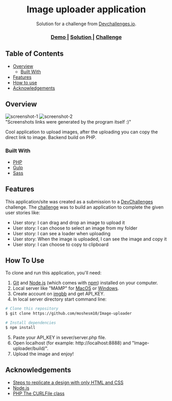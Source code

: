 <!-- Please update value in the {}  -->

<h1 align="center">Image uploader application</h1>

<div align="center">
   Solution for a challenge from  <a href="http://devchallenges.io" target="_blank">Devchallenges.io</a>.
</div>

<div align="center">
  <h3>
    <a href="https://moshesm.ru/image-uploader/">
      Demo
    </a>
    <span> | </span>
    <a href="https://devchallenges.io/solutions/84YNcgwv0cTjWZd55c3u">
      Solution
    </a>
    <span> | </span>
    <a href="https://devchallenges.io/challenges/O2iGT9yBd6xZBrOcVirx">
      Challenge
    </a>
  </h3>
</div>

<!-- TABLE OF CONTENTS -->

## Table of Contents

- [Overview](#overview)
  - [Built With](#built-with)
- [Features](#features)
- [How to use](#how-to-use)
- [Acknowledgements](#acknowledgements)


<!-- OVERVIEW -->

## Overview

![screenshot-1](https://i.ibb.co/cJDMyKv/1-ui.jpg)
![screenshot-2](https://i.ibb.co/ZxsMygC/2-iu.jpg)
<br>
"Screenshots links were generated by the program itself :)"

Cool application to upload images, after the uploading you can copy the direct link to image. Backend build on PHP. 

### Built With

- [PHP](https://www.php.net)
- [Gulp](https://gulpjs.com/)
- [Sass](https://sass-lang.com/)

## Features

This application/site was created as a submission to a [DevChallenges](https://devchallenges.io/challenges) challenge. The [challenge](https://devchallenges.io/challenges/O2iGT9yBd6xZBrOcVirx) was to build an application to complete the given user stories like:

- User story: I can drag and drop an image to upload it
- User story: I can choose to select an image from my folder
- User story: I can see a loader when uploading
- User story: When the image is uploaded, I can see the image and copy it
- User story: I can choose to copy to clipboard

## How To Use

To clone and run this application, you'll need:
1. [Git](https://git-scm.com) and [Node.js](https://nodejs.org/en/download/) (which comes with [npm](http://npmjs.com)) installed on your computer. 
2. Local server like "MAMP" for [MacOS](https://www.mamp.info/en/mac) or [Windows](https://www.mamp.info/en/mamp/windows/).
3. Create account on [imgbb](https://imgbb.com) and get API_KEY.
4. In local server directory start command line:

```bash
# Clone this repository
$ git clone https://github.com/moshesm10/Image-uploader

# Install dependencies
$ npm install
```
5. Paste your API_KEY in sever/server.php file.
6. Open localhost (for example: http://localhost:8888) and "Image-uploader/build/".
7. Upload the image and enjoy!

## Acknowledgements

- [Steps to replicate a design with only HTML and CSS](https://devchallenges-blogs.web.app/how-to-replicate-design/)
- [Node.js](https://nodejs.org/)
- [PHP The CURLFile class](https://www.php.net/manual/en/class.curlfile.php)
